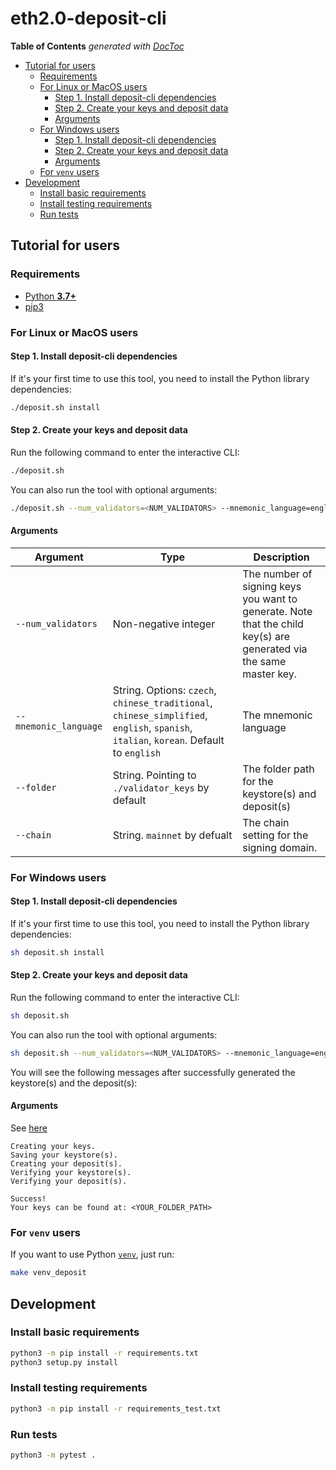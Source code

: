 # eth2.0-deposit-cli

<!-- START doctoc generated TOC please keep comment here to allow auto update -->
<!-- DON'T EDIT THIS SECTION, INSTEAD RE-RUN doctoc TO UPDATE -->
**Table of Contents**  *generated with [DocToc](https://github.com/thlorenz/doctoc)*

- [Tutorial for users](#tutorial-for-users)
  - [Requirements](#requirements)
  - [For Linux or MacOS users](#for-linux-or-macos-users)
    - [Step 1. Install deposit-cli dependencies](#step-1-install-deposit-cli-dependencies)
    - [Step 2. Create your keys and deposit data](#step-2-create-your-keys-and-deposit-data)
    - [Arguments](#arguments)
  - [For Windows users](#for-windows-users)
    - [Step 1. Install deposit-cli dependencies](#step-1-install-deposit-cli-dependencies-1)
    - [Step 2. Create your keys and deposit data](#step-2-create-your-keys-and-deposit-data-1)
    - [Arguments](#arguments-1)
  - [For `venv` users](#for-venv-users)
- [Development](#development)
  - [Install basic requirements](#install-basic-requirements)
  - [Install testing requirements](#install-testing-requirements)
  - [Run tests](#run-tests)

<!-- END doctoc generated TOC please keep comment here to allow auto update -->

## Tutorial for users

### Requirements

- [Python **3.7+**](https://www.python.org/about/gettingstarted/)
- [pip3](https://pip.pypa.io/en/stable/installing/)

### For Linux or MacOS users

#### Step 1. Install deposit-cli dependencies

If it's your first time to use this tool, you need to install the Python library dependencies:

```sh
./deposit.sh install
```

#### Step 2. Create your keys and deposit data

Run the following command to enter the interactive CLI:

```sh
./deposit.sh
```

You can also run the tool with optional arguments:

```sh
./deposit.sh --num_validators=<NUM_VALIDATORS> --mnemonic_language=english --folder=<YOUR_FOLDER_PATH>
```

#### Arguments

| Argument | Type | Description |
| -------- | -------- | -------- |
| `--num_validators`  | Non-negative integer | The number of signing keys you want to generate. Note that the child key(s) are generated via the same master key. |
| `--mnemonic_language` | String. Options: `czech`, `chinese_traditional`, `chinese_simplified`, `english`, `spanish`, `italian`, `korean`. Default to `english` | The mnemonic language |
| `--folder` | String. Pointing to `./validator_keys` by default | The folder path for the keystore(s) and deposit(s) |
| `--chain` | String. `mainnet` by defualt | The chain setting for the signing domain. |

### For Windows users

#### Step 1. Install deposit-cli dependencies

If it's your first time to use this tool, you need to install the Python library dependencies:

```sh
sh deposit.sh install
```

#### Step 2. Create your keys and deposit data

Run the following command to enter the interactive CLI:

```sh
sh deposit.sh
```

You can also run the tool with optional arguments:

```sh
sh deposit.sh --num_validators=<NUM_VALIDATORS> --mnemonic_language=english --folder=<YOUR_FOLDER_PATH>
```

You will see the following messages after successfully generated the keystore(s) and the deposit(s):

#### Arguments

See [here](#arguments)

```
Creating your keys.
Saving your keystore(s).
Creating your deposit(s).
Verifying your keystore(s).
Verifying your deposit(s).

Success!
Your keys can be found at: <YOUR_FOLDER_PATH>
```

### For `venv` users

If you want to use Python [`venv`](https://docs.python.org/3.7/library/venv.html), just run:

```sh
make venv_deposit
```

## Development

### Install basic requirements

```sh
python3 -m pip install -r requirements.txt
python3 setup.py install
```

### Install testing requirements

```sh
python3 -m pip install -r requirements_test.txt
```

### Run tests

```sh
python3 -m pytest .
```
